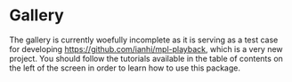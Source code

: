 # Gallery

The gallery is currently woefully incomplete as it is serving as a test case for developing <https://github.com/ianhi/mpl-playback>, which is a very new project. You should follow the tutorials available in the table of contents on the left of the screen in order to learn how to use this package.
